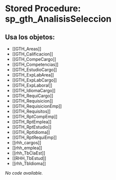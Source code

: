 # Stored Procedure: sp_gth_AnalisisSeleccion

## Usa los objetos:
- [[GTH_Areas]]
- [[GTH_Calificacion]]
- [[GTH_CompeCargo]]
- [[GTH_Competencias]]
- [[GTH_EstudioCargo]]
- [[GTH_ExpLabArea]]
- [[GTH_ExpLabCargo]]
- [[GTH_ExpLaboral]]
- [[GTH_IdiomaCargo]]
- [[GTH_RequiCargo]]
- [[GTH_Requisicion]]
- [[GTH_RequisicionEmp]]
- [[GTH_Requisitos]]
- [[GTH_RptCompEmp]]
- [[GTH_RptEmplea]]
- [[GTH_RptEstudio]]
- [[GTH_RptIdioma]]
- [[GTH_RptRequiEmp]]
- [[rhh_cargos]]
- [[rhh_emplea]]
- [[rhh_TbClaEst]]
- [[RHH_TbEstud]]
- [[rhh_TbIdioma]]

*No code available.*
